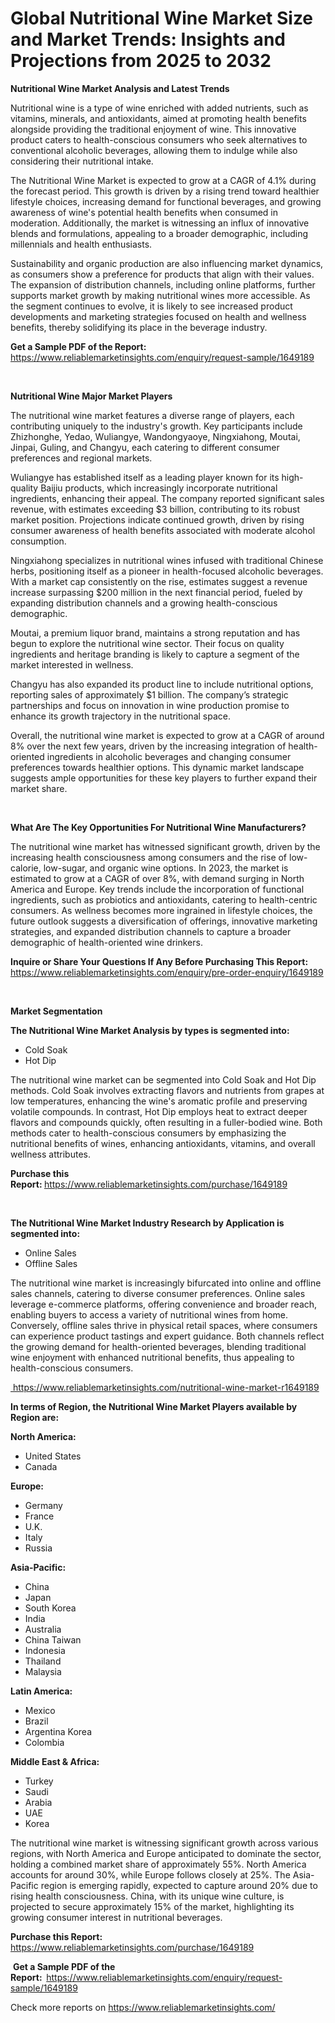 <p><h1>Global Nutritional Wine Market Size and Market Trends: Insights and Projections from 2025 to 2032</h1></p><p><strong>Nutritional Wine Market Analysis and Latest Trends</strong></p>
<p><p>Nutritional wine is a type of wine enriched with added nutrients, such as vitamins, minerals, and antioxidants, aimed at promoting health benefits alongside providing the traditional enjoyment of wine. This innovative product caters to health-conscious consumers who seek alternatives to conventional alcoholic beverages, allowing them to indulge while also considering their nutritional intake.</p><p>The Nutritional Wine Market is expected to grow at a CAGR of 4.1% during the forecast period. This growth is driven by a rising trend toward healthier lifestyle choices, increasing demand for functional beverages, and growing awareness of wine's potential health benefits when consumed in moderation. Additionally, the market is witnessing an influx of innovative blends and formulations, appealing to a broader demographic, including millennials and health enthusiasts.</p><p>Sustainability and organic production are also influencing market dynamics, as consumers show a preference for products that align with their values. The expansion of distribution channels, including online platforms, further supports market growth by making nutritional wines more accessible. As the segment continues to evolve, it is likely to see increased product developments and marketing strategies focused on health and wellness benefits, thereby solidifying its place in the beverage industry.</p></p>
<p><strong>Get a Sample PDF of the Report:&nbsp;</strong> <a href="https://www.reliablemarketinsights.com/enquiry/request-sample/1649189?utm_campaign=2207&utm_medium=2&utm_source=Github&utm_content=ia&utm_term=26032025&utm_id=nutritional-wine">https://www.reliablemarketinsights.com/enquiry/request-sample/1649189</a></p>
<p>&nbsp;</p>
<p><strong>Nutritional Wine Major Market Players</strong></p>
<p><p>The nutritional wine market features a diverse range of players, each contributing uniquely to the industry's growth. Key participants include Zhizhonghe, Yedao, Wuliangye, Wandongyaoye, Ningxiahong, Moutai, Jinpai, Guling, and Changyu, each catering to different consumer preferences and regional markets.</p><p>Wuliangye has established itself as a leading player known for its high-quality Baijiu products, which increasingly incorporate nutritional ingredients, enhancing their appeal. The company reported significant sales revenue, with estimates exceeding $3 billion, contributing to its robust market position. Projections indicate continued growth, driven by rising consumer awareness of health benefits associated with moderate alcohol consumption.</p><p>Ningxiahong specializes in nutritional wines infused with traditional Chinese herbs, positioning itself as a pioneer in health-focused alcoholic beverages. With a market cap consistently on the rise, estimates suggest a revenue increase surpassing $200 million in the next financial period, fueled by expanding distribution channels and a growing health-conscious demographic.</p><p>Moutai, a premium liquor brand, maintains a strong reputation and has begun to explore the nutritional wine sector. Their focus on quality ingredients and heritage branding is likely to capture a segment of the market interested in wellness.</p><p>Changyu has also expanded its product line to include nutritional options, reporting sales of approximately $1 billion. The company’s strategic partnerships and focus on innovation in wine production promise to enhance its growth trajectory in the nutritional space.</p><p>Overall, the nutritional wine market is expected to grow at a CAGR of around 8% over the next few years, driven by the increasing integration of health-oriented ingredients in alcoholic beverages and changing consumer preferences towards healthier options. This dynamic market landscape suggests ample opportunities for these key players to further expand their market share.</p></p>
<p>&nbsp;</p>
<p><strong>What Are The Key Opportunities For Nutritional Wine Manufacturers?</strong></p>
<p><p>The nutritional wine market has witnessed significant growth, driven by the increasing health consciousness among consumers and the rise of low-calorie, low-sugar, and organic wine options. In 2023, the market is estimated to grow at a CAGR of over 8%, with demand surging in North America and Europe. Key trends include the incorporation of functional ingredients, such as probiotics and antioxidants, catering to health-centric consumers. As wellness becomes more ingrained in lifestyle choices, the future outlook suggests a diversification of offerings, innovative marketing strategies, and expanded distribution channels to capture a broader demographic of health-oriented wine drinkers.</p></p>
<p><strong>Inquire or Share Your Questions If Any Before Purchasing This Report:</strong> <a href="https://www.reliablemarketinsights.com/enquiry/pre-order-enquiry/1649189?utm_campaign=2207&utm_medium=2&utm_source=Github&utm_content=ia&utm_term=26032025&utm_id=nutritional-wine">https://www.reliablemarketinsights.com/enquiry/pre-order-enquiry/1649189</a></p>
<p>&nbsp;</p>
<p><strong>Market Segmentation</strong></p>
<p><strong>The Nutritional Wine Market Analysis by types is segmented into:</strong></p>
<p><ul><li>Cold Soak</li><li>Hot Dip</li></ul></p>
<p><p>The nutritional wine market can be segmented into Cold Soak and Hot Dip methods. Cold Soak involves extracting flavors and nutrients from grapes at low temperatures, enhancing the wine's aromatic profile and preserving volatile compounds. In contrast, Hot Dip employs heat to extract deeper flavors and compounds quickly, often resulting in a fuller-bodied wine. Both methods cater to health-conscious consumers by emphasizing the nutritional benefits of wines, enhancing antioxidants, vitamins, and overall wellness attributes.</p></p>
<p><strong>Purchase this Report:&nbsp;</strong><a href="https://www.reliablemarketinsights.com/purchase/1649189?utm_campaign=2207&utm_medium=2&utm_source=Github&utm_content=ia&utm_term=26032025&utm_id=nutritional-wine">https://www.reliablemarketinsights.com/purchase/1649189</a></p>
<p>&nbsp;</p>
<p><strong>The Nutritional Wine Market Industry Research by Application is segmented into:</strong></p>
<p><ul><li>Online Sales</li><li>Offline Sales</li></ul></p>
<p><p>The nutritional wine market is increasingly bifurcated into online and offline sales channels, catering to diverse consumer preferences. Online sales leverage e-commerce platforms, offering convenience and broader reach, enabling buyers to access a variety of nutritional wines from home. Conversely, offline sales thrive in physical retail spaces, where consumers can experience product tastings and expert guidance. Both channels reflect the growing demand for health-oriented beverages, blending traditional wine enjoyment with enhanced nutritional benefits, thus appealing to health-conscious consumers.</p></p>
<p><a href="https://www.reliablemarketinsights.com/nutritional-wine-market-r1649189?utm_campaign=2207&utm_medium=2&utm_source=Github&utm_content=ia&utm_term=26032025&utm_id=nutritional-wine">&nbsp;https://www.reliablemarketinsights.com/nutritional-wine-market-r1649189</a></p>
<p><strong>In terms of Region, the Nutritional Wine Market Players available by Region are:</strong></p>
<p>
    <p> <strong> North America: </strong>
        <ul>
            <li>United States</li>
            <li>Canada</li>
        </ul>
        </p> 
    <p> <strong> Europe: </strong>
        <ul>
            <li>Germany</li>
            <li>France</li>
            <li>U.K.</li>
            <li>Italy</li>
            <li>Russia</li>
        </ul>
        </p> 
    <p> <strong> Asia-Pacific: </strong>
        <ul>
            <li>China</li>
            <li>Japan</li>
            <li>South Korea</li>
            <li>India</li>
            <li>Australia</li>
            <li>China Taiwan</li>
            <li>Indonesia</li>
            <li>Thailand</li>
            <li>Malaysia</li>
        </ul>
        </p> 
    <p> <strong> Latin America: </strong>
        <ul>
            <li>Mexico</li>
            <li>Brazil</li>
            <li>Argentina Korea</li>
            <li>Colombia</li>
        </ul>
        </p> 
    <p> <strong> Middle East & Africa: </strong>
        <ul>
            <li>Turkey</li>
            <li>Saudi</li>
            <li>Arabia</li>
            <li>UAE</li>
            <li>Korea</li>
        </ul>
    </p>
    </p>
<p><p>The nutritional wine market is witnessing significant growth across various regions, with North America and Europe anticipated to dominate the sector, holding a combined market share of approximately 55%. North America accounts for around 30%, while Europe follows closely at 25%. The Asia-Pacific region is emerging rapidly, expected to capture around 20% due to rising health consciousness. China, with its unique wine culture, is projected to secure approximately 15% of the market, highlighting its growing consumer interest in nutritional beverages.</p></p>
<p><strong>Purchase this Report: </strong><a href="https://www.reliablemarketinsights.com/purchase/1649189?utm_campaign=2207&utm_medium=2&utm_source=Github&utm_content=ia&utm_term=26032025&utm_id=nutritional-wine">https://www.reliablemarketinsights.com/purchase/1649189</a></p>
<p>&nbsp;<strong>Get a Sample PDF of the Report:&nbsp;&nbsp;</strong><a href="https://www.reliablemarketinsights.com/enquiry/request-sample/1649189?utm_campaign=2207&utm_medium=2&utm_source=Github&utm_content=ia&utm_term=26032025&utm_id=nutritional-wine">https://www.reliablemarketinsights.com/enquiry/request-sample/1649189</a></p>
<p><strong></strong></p>
<p>Check more reports on <a href="https://www.reliablemarketinsights.com/?utm_campaign=2207&utm_medium=2&utm_source=Github&utm_content=ia&utm_term=26032025&utm_id=nutritional-wine">https://www.reliablemarketinsights.com/</a></p>